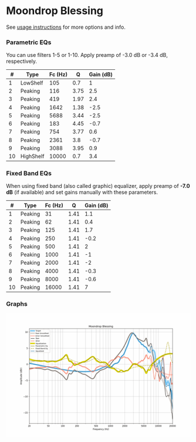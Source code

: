# Moondrop Blessing
See [usage instructions](https://github.com/jaakkopasanen/AutoEq#usage) for more options and info.

### Parametric EQs
You can use filters 1-5 or 1-10. Apply preamp of -3.0 dB or -3.4 dB, respectively.

|   # | Type      |   Fc (Hz) |    Q |   Gain (dB) |
|-----|-----------|-----------|------|-------------|
|   1 | LowShelf  |       105 | 0.7  |         1   |
|   2 | Peaking   |       116 | 3.75 |         2.5 |
|   3 | Peaking   |       419 | 1.97 |         2.4 |
|   4 | Peaking   |      1642 | 1.38 |        -2.5 |
|   5 | Peaking   |      5688 | 3.44 |        -2.5 |
|   6 | Peaking   |       183 | 4.45 |        -0.7 |
|   7 | Peaking   |       754 | 3.77 |         0.6 |
|   8 | Peaking   |      2361 | 3.8  |        -0.7 |
|   9 | Peaking   |      3088 | 3.95 |         0.9 |
|  10 | HighShelf |     10000 | 0.7  |         3.4 |

### Fixed Band EQs
When using fixed band (also called graphic) equalizer, apply preamp of **-7.0 dB** (if available) and set gains manually with these parameters.

|   # | Type    |   Fc (Hz) |    Q |   Gain (dB) |
|-----|---------|-----------|------|-------------|
|   1 | Peaking |        31 | 1.41 |         1.1 |
|   2 | Peaking |        62 | 1.41 |         0.4 |
|   3 | Peaking |       125 | 1.41 |         1.7 |
|   4 | Peaking |       250 | 1.41 |        -0.2 |
|   5 | Peaking |       500 | 1.41 |         2   |
|   6 | Peaking |      1000 | 1.41 |        -1   |
|   7 | Peaking |      2000 | 1.41 |        -2   |
|   8 | Peaking |      4000 | 1.41 |        -0.3 |
|   9 | Peaking |      8000 | 1.41 |        -0.6 |
|  10 | Peaking |     16000 | 1.41 |         7   |

### Graphs
![](./Moondrop%20Blessing.png)

